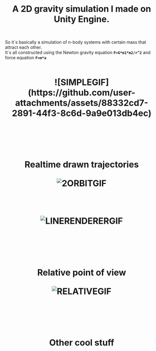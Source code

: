 
<h1 align="center"><b>A 2D gravity simulation I made on Unity Engine. </b></h1>
<br>  

So it´s basically a simulation of n-body systems with certain mass that attract each other. 
<br>
It´s all constructed using the Newton gravity equation **`F=G*m1*m2/r^2`** and force equation **`F=m*a`**
<br><br>

<h1 align="center">
    ![SIMPLEGIF](https://github.com/user-attachments/assets/88332cd7-2891-44f3-8c6d-9a9e013db4ec)

<br><br>

<h1 align="center"><b>Realtime drawn trajectories </b>
<br>
    
![2ORBITGIF](https://github.com/user-attachments/assets/2bdc295d-acd5-4498-8c37-0568ddfb9996)

<br>

![LINERENDERERGIF](https://github.com/user-attachments/assets/98c9ff68-ba5e-491c-9e83-41bbc4d966a8)

<br><br>
<h1 align="center"><b>Relative point of view </b>
<br>
    
![RELATIVEGIF](https://github.com/user-attachments/assets/52d20932-0179-43ca-9b20-c219d9be0f3a)

<br><br>
<h1 align="center"><b>Other cool stuff </b>
<br>


